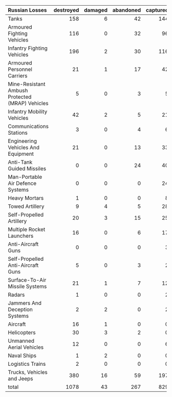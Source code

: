 | Russian Losses                                   |   destroyed |   damaged |   abandoned |   captured |   total |
|:-------------------------------------------------|------------:|----------:|------------:|-----------:|--------:|
| Tanks                                            |         158 |         6 |          42 |        144 |     350 |
| Armoured Fighting Vehicles                       |         116 |         0 |          32 |         96 |     244 |
| Infantry Fighting Vehicles                       |         196 |         2 |          30 |        116 |     344 |
| Armoured Personnel Carriers                      |          21 |         1 |          17 |         42 |      81 |
| Mine-Resistant Ambush Protected  (MRAP) Vehicles |           5 |         0 |           3 |          5 |      13 |
| Infantry Mobility Vehicles                       |          42 |         2 |           5 |         21 |      70 |
| Communications Stations                          |           3 |         0 |           4 |          6 |      13 |
| Engineering Vehicles And Equipment               |          21 |         0 |          13 |         33 |      67 |
| Anti-Tank Guided Missiles                        |           0 |         0 |          24 |         40 |      64 |
| Man-Portable Air Defence Systems                 |           0 |         0 |           0 |         24 |      24 |
| Heavy Mortars                                    |           1 |         0 |           0 |          8 |       9 |
| Towed Artillery                                  |           9 |         4 |           5 |         28 |      46 |
| Self-Propelled Artillery                         |          20 |         3 |          15 |         25 |      63 |
| Multiple Rocket Launchers                        |          16 |         0 |           6 |         17 |      39 |
| Anti-Aircraft Guns                               |           0 |         0 |           0 |          3 |       3 |
| Self-Propelled Anti-Aircraft Guns                |           5 |         0 |           3 |          2 |      10 |
| Surface-To-Air Missile Systems                   |          21 |         1 |           7 |         12 |      41 |
| Radars                                           |           1 |         0 |           0 |          2 |       3 |
| Jammers And Deception Systems                    |           2 |         2 |           0 |          2 |       6 |
| Aircraft                                         |          16 |         1 |           0 |          0 |      17 |
| Helicopters                                      |          30 |         3 |           2 |          0 |      35 |
| Unmanned Aerial Vehicles                         |          12 |         0 |           0 |          6 |      18 |
| Naval Ships                                      |           1 |         2 |           0 |          0 |       3 |
| Logistics Trains                                 |           2 |         0 |           0 |          0 |       2 |
| Trucks, Vehicles and Jeeps                       |         380 |        16 |          59 |        197 |     652 |
| total                                            |        1078 |        43 |         267 |        829 |    2217 |